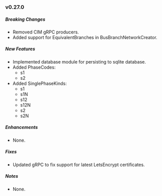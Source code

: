 ### v0.27.0

##### Breaking Changes
* Removed CIM gRPC producers.
* Added support for EquivalentBranches in BusBranchNetworkCreator.

##### New Features
* Implemented database module for persisting to sqlite database.
* Added PhaseCodes:
  - s1
  - s2
* Added SinglePhaseKinds:
  - s1
  - s1N
  - s12
  - s12N
  - s2
  - s2N

##### Enhancements
* None.

##### Fixes
* Updated gRPC to fix support for latest LetsEncrypt certificates.

##### Notes
* None.
